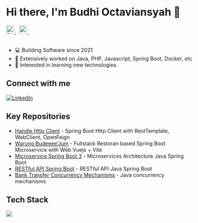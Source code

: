 # Hi there, I'm Budhi Octaviansyah 👋

<a href="https://www.linkedin.com/in/budhi-octaviansyah/">
  <img alt="Budhi's Linkdein" width="23px" src="https://api.iconify.design/logos:linkedin-icon.svg?color=%230077B5" />
</a> &nbsp;
<a href="https://twitter.com/budioct">
  <img alt="budioct's Twitter" width="23px" src="https://api.iconify.design/logos:twitter.svg" />
</a> &nbsp;
<br/>
<br/>

- 💻  Building Software since 2021
- 💬  Extensively worked on Java, PHP, Javascript, Spring Boot, Docker, etc
- 🌱  Interested in learning new technologies.

## Connect with me
[![LinkedIn](https://img.shields.io/badge/LinkedIn-0077B5?style=flat&logo=LinkedIn&logoColor=white&link=https://www.linkedin.com/in/budhi-octaviansyah/)](https://www.linkedin.com/in/budhi-octaviansyah/)

## Key Repositories
* [Handle Http Client](https://github.com/budioct/handle-http-client) - Spring Boot Http Client with RestTemplate, WebClient, OpenFeign
* [Warung Budeeee'Jum](https://github.com/budioct/fullstack-warung-budeee-jum) - Fullstack Restoran based Spring Boot Microservice with Web Vuejs + Vite
* [Microservice Spring Boot 3](https://github.com/budioct/simple-microservice-spring-boot-3) - Microservices Architecture Java Spring Boot
* [RESTful API Spring Boot](https://github.com/budioct/simple_rest_java_springboot) - RESTful API Java Spring Boot
* [Bank Transfer Concurrency Mechanisms](https://github.com/budioct/project-mini-interbank-transfer) - Java concurrency mechanisms

## Tech Stack
![](https://skillicons.dev/icons?i=java,php,javascript,spring,laravel,vue,mysql,postgres,docker,kafka,rabbitmq,redis,maven,gradle,hibernate,git,gitlab,github,html,css&layout=vertical&theme=dark&perline=5)